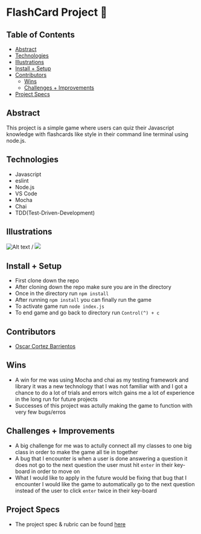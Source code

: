 # FlashCard Project 📇

## Table of Contents
  - [Abstract](#abstract)
  - [Technologies](#technologies)
  - [Illustrations](#illustrations)
  - [Install + Setup](#set-up)
  - [Contributors](#contributors)
	- [Wins](#wins)
	- [Challenges + Improvements](#challenges-+-Improvements)
  - [Project Specs](#project-specs)

## Abstract
 This project is a simple game where users can quiz their Javascript knowledge with flashcards like style in their command line terminal using node.js. 

## Technologies
  - Javascript
  - eslint
  - Node.js
  - VS Code
  - Mocha
  - Chai
  - TDD(Test-Driven-Development)


## Illustrations

![Alt text](test--.gif) / ![](test--.gif)

## Install + Setup
 - First clone down the repo 
 - After cloning down the repo make sure you are in the directory
 - Once in the directory run `npm install`
 - After running `npm install` you can finally run the game
 - To activate game run `node index.js`
 - To end game and go back to directory run `Control(^) + c`

## Contributors
  - [Oscar Cortez Barrientos](https://github.com/oacortez/flashcards-starter-1)

## Wins
- A win for me was using Mocha and chai as my testing framework and library it was a new technology that I was not familiar with and I got a chance to do a lot of trials and errors witch gains me a lot of experience in the long run for future projects
- Successes of this project was actully making the game to function with very few bugs/erros

## Challenges + Improvements
- A big challenge for me was to actully connect all my classes to one big class in order to make the game all tie in together
- A bug that I encounter is when a user is done answering a question it does not go to the next question the user must hit `enter` in their key-board in order to move on
- What I would like to apply in the future would be fixing that bug that I encounter I would like the game to automatically go to the next question instead of the user to click `enter` twice in their key-board

## Project Specs
  - The project spec & rubric can be found [here](https://frontend.turing.edu/projects/flash-cards.html)
